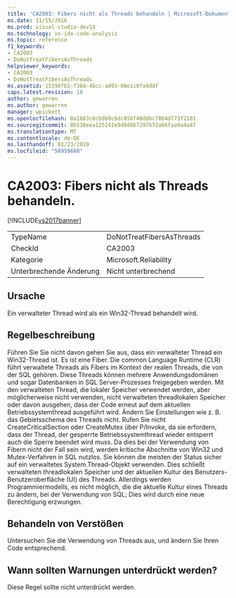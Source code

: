 ```yaml
---
title: 'CA2003: Fibers nicht als Threads behandeln | Microsoft-Dokumentation'
ms.date: 11/15/2016
ms.prod: visual-studio-dev14
ms.technology: vs-ide-code-analysis
ms.topic: reference
f1_keywords:
- CA2003
- DoNotTreatFibersAsThreads
helpviewer_keywords:
- CA2003
- DoNotTreatFibersAsThreads
ms.assetid: 15398fb1-f384-4bcc-ad93-00e1c0fa9ddf
caps.latest.revision: 18
author: gewarren
ms.author: gewarren
manager: wpickett
ms.openlocfilehash: 0a1683c8cb9b9c6dc856f40ddbc7864d773f2101
ms.sourcegitcommit: 8b538eea125241e9d6d8b7297b72a66faa9a4a47
ms.translationtype: MT
ms.contentlocale: de-DE
ms.lasthandoff: 01/23/2019
ms.locfileid: "58959680"
---
```

# <a name="ca2003-do-not-treat-fibers-as-threads"></a>CA2003: Fibers nicht als Threads behandeln.
[!INCLUDE[vs2017banner](../includes/vs2017banner.md)]

|||
|-|-|
|TypeName|DoNotTreatFibersAsThreads|
|CheckId|CA2003|
|Kategorie|Microsoft.Reliability|
|Unterbrechende Änderung|Nicht unterbrechend|

## <a name="cause"></a>Ursache
 Ein verwalteter Thread wird als ein Win32-Thread behandelt wird.

## <a name="rule-description"></a>Regelbeschreibung
 Führen Sie Sie nicht davon gehen Sie aus, dass ein verwalteter Thread ein Win32-Thread ist. Es ist eine Fiber. Die common Language Runtime (CLR) führt verwaltete Threads als Fibers im Kontext der realen Threads, die von der SQL gehören. Diese Threads können mehrere Anwendungsdomänen und sogar Datenbanken in SQL Server-Prozesses freigegeben werden. Mit den verwalteten Thread, die lokaler Speicher verwendet werden, aber möglicherweise nicht verwenden, nicht verwalteten threadlokalen Speicher oder davon ausgehen, dass der Code erneut auf dem aktuellen Betriebssystemthread ausgeführt wird. Ändern Sie Einstellungen wie z. B. das Gebietsschema des Threads nicht. Rufen Sie nicht CreateCriticalSection oder CreateMutex über P/Invoke, da sie erfordern, dass der Thread, der gesperrte Betriebssystemthread wieder entsperrt auch die Sperre beendet wird muss. Da dies bei der Verwendung von Fibern nicht der Fall sein wird, werden kritische Abschnitte von Win32 und Mutex-Verfahren in SQL nutzlos. Sie können die meisten der Status sicher auf ein verwaltetes System.Thread-Objekt verwenden. Dies schließt verwalteten threadlokalen Speicher und der aktuellen Kultur des Benutzers-Benutzeroberfläche (UI) des Threads. Allerdings werden Programmiermodells, es nicht möglich, die die aktuelle Kultur eines Threads zu ändern, bei der Verwendung von SQL; Dies wird durch eine neue Berechtigung erzwungen.

## <a name="how-to-fix-violations"></a>Behandeln von Verstößen
 Untersuchen Sie die Verwendung von Threads aus, und ändern Sie Ihren Code entsprechend.

## <a name="when-to-suppress-warnings"></a>Wann sollten Warnungen unterdrückt werden?
 Diese Regel sollte nicht unterdrückt werden.
